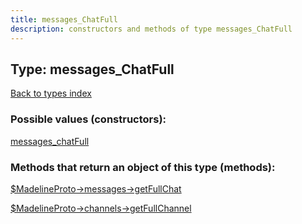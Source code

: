 ```yaml
---
title: messages_ChatFull
description: constructors and methods of type messages_ChatFull
---
```

## Type: messages\_ChatFull  
[Back to types index](index.md)



### Possible values (constructors):

[messages\_chatFull](../constructors/messages_chatFull.md)  



### Methods that return an object of this type (methods):

[$MadelineProto->messages->getFullChat](../methods/messages_getFullChat.md)  

[$MadelineProto->channels->getFullChannel](../methods/channels_getFullChannel.md)  



